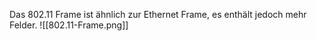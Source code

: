 Das 802.11 Frame ist ähnlich zur Ethernet Frame, es enthält jedoch mehr Felder.
![[802.11-Frame.png]]